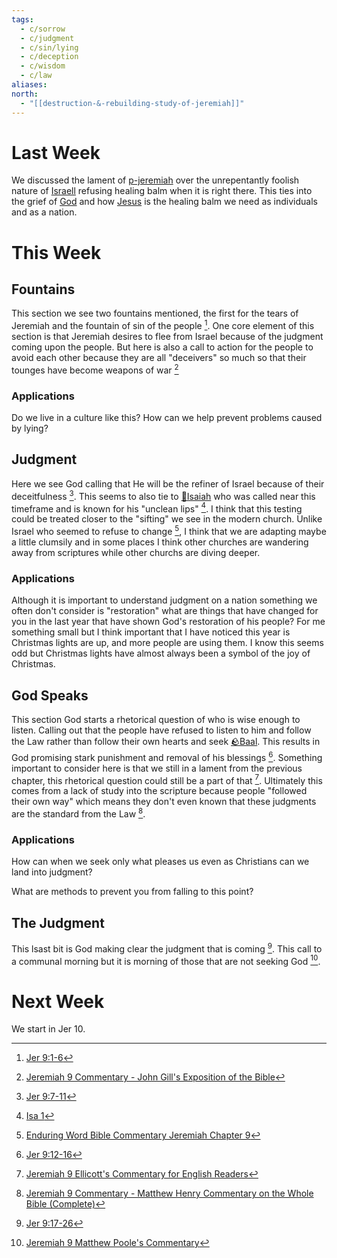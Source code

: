 ```yaml
---
tags:
  - c/sorrow
  - c/judgment
  - c/sin/lying
  - c/deception
  - c/wisdom
  - c/law
aliases: 
north:
  - "[[destruction-&-rebuilding-study-of-jeremiah]]"
---
```

# Last Week
We discussed the lament of [p-jeremiah](../p-jeremiah.md) over the unrepentantly foolish nature of [Israell](../p-nation-of-israel.md) refusing healing balm when it is right there. This ties into the grief of [God](God.md) and how [Jesus](../30-Spiritual/33-Resources/33.10-People/jesus.md) is the healing balm we need as individuals and as a nation.
# This Week
[^guzik]: [Study Guide for Jeremiah 9 by David Guzik](https://www.blueletterbible.org/comm/guzik_david/study-guide/jeremiah/jeremiah-9.cfm)
[^garner-howes]: [Jeremiah 9 - Garner-Howes Baptist Commentary - Bible Commentaries - StudyLight.org](https://www.studylight.org/commentaries/eng/ghb/jeremiah-9.html)
[^matthew-poole]: [Jeremiah 9 Matthew Poole's Commentary](https://biblehub.com/commentaries/poole/jeremiah/9.htm)
[^ellicott]: [Jeremiah 9 Ellicott's Commentary for English Readers](https://biblehub.com/commentaries/ellicott/jeremiah/9.htm)
[^john-gill]: [Jeremiah 9 Commentary - John Gill's Exposition of the Bible](https://www.biblestudytools.com/commentaries/gills-exposition-of-the-bible/jeremiah-9/)
[^matthew-henry]: [Jeremiah 9 Commentary - Matthew Henry Commentary on the Whole Bible (Complete)](https://www.biblestudytools.com/commentaries/matthew-henry-complete/jeremiah/9.html)
[^enduring-word]: [Enduring Word Bible Commentary Jeremiah Chapter 9](https://enduringword.com/bible-commentary/jeremiah-9/)
[^m1]: [Jer 9:1-6](Jer%209.md)
[^m2]: [Jer 9:7-11](Jer%209.md)
[^m3]: [Jer 9:12-16](Jer%209.md)
[^m4]: [Jer 9:17-26](Jer%209.md)

## Fountains
This section we see two fountains mentioned, the first for the tears of Jeremiah and the fountain of sin of the people [^m1]. One core element of this section is that Jeremiah desires to flee from Israel because of the judgment coming upon the people. But here is also a call to action for the people to avoid each other because they are all "deceivers" so much so that their tounges have become weapons of war [^john-gill]

### Applications
Do we live in a culture like this?
How can we help prevent problems caused by lying?

## Judgment
Here we see God calling that He will be the refiner of Israel because of their deceitfulness [^m2]. This seems to also tie to [🧑Isaiah](%F0%9F%A7%91Isaiah.md) who was called near this timeframe and is known for his "unclean lips" [^b1]. I think that this testing could be treated closer to the "sifting" we see in the modern church. Unlike Israel who seemed to refuse to change [^enduring-word], I think that we are adapting maybe a little clumsily and in some places I think other churches are wandering away from scriptures while other churchs are diving deeper. 

[^b1]: [Isa 1](Isa%201.md)

### Applications
Although it is important to understand judgment on a nation something we often don't consider is "restoration" what are things that have changed for you in the last year that have shown God's restoration of his people?
    For me something small but I think important that I have noticed this year is Christmas lights are up, and more people are using them. I know this seems odd but Christmas lights have almost always been a symbol of the joy of Christmas. 


## God Speaks
This section God starts a rhetorical question of who is wise enough to listen. Calling out that the people have refused to listen to him and follow the Law rather than follow their own hearts and seek [🪨Baal](%F0%9F%AA%A8Baal.md). This results in God promising stark punishment and removal of his blessings [^m3]. Something important to consider here is that we still in a lament from the previous chapter, this rhetorical question could still be a part of that [^ellicott]. Ultimately this comes from a lack of study into the scripture because people "followed their own way" which means they don't even known that these judgments are the standard from the Law [^matthew-henry].

### Applications
How can when we seek only what pleases us even as Christians can we land into judgment?

What are methods to prevent you from falling to this point?

## The Judgment
This lsast bit is God making clear the judgment that is coming [^m4]. This call to a communal morning but it is morning of those that are not seeking God [^matthew-poole].
# Next Week
We start in Jer 10.